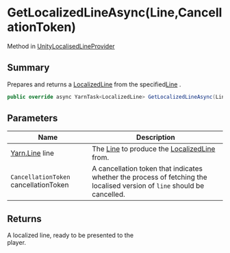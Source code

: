 # GetLocalizedLineAsync(Line,CancellationToken)

Method in [UnityLocalisedLineProvider](yarn.unity.unitylocalization.unitylocalisedlineprovider.md)

## Summary

Prepares and returns a [LocalizedLine](yarn.unity.localizedline.md) from the specified[Line](yarn.line.md) .

```csharp
public override async YarnTask<LocalizedLine> GetLocalizedLineAsync(Line line, CancellationToken cancellationToken)
```

## Parameters

| Name                                  | Description                                                                                                              |
| ------------------------------------- | ------------------------------------------------------------------------------------------------------------------------ |
| [Yarn.Line](yarn.line.md) line        | The [Line](yarn.line.md) to produce the [LocalizedLine](yarn.unity.localizedline.md) from.                               |
| `CancellationToken` cancellationToken | A cancellation token that indicates whether the process of fetching the localised version of `line` should be cancelled. |

## Returns

A localized line, ready to be presented to the\
player.
